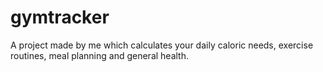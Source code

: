 # gymtracker
A project made by me which calculates your daily caloric needs, exercise routines, meal planning and general health.
